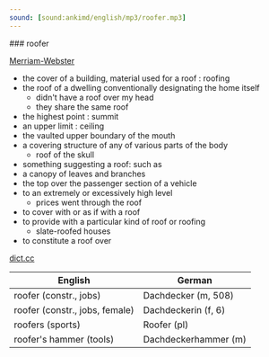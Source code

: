 ```yaml
---
sound: [sound:ankimd/english/mp3/roofer.mp3]
---
```


\### roofer

[Merriam-Webster](https://www.merriam-webster.com/dictionary/roofer)

- the cover of a building, material used for a roof : roofing
- the roof of a dwelling conventionally designating the home itself
    - didn't have a roof over my head
    - they share the same roof
- the highest point : summit
- an upper limit : ceiling
- the vaulted upper boundary of the mouth
- a covering structure of any of various parts of the body
    - roof of the skull
- something suggesting a roof: such as
- a canopy of leaves and branches
- the top over the passenger section of a vehicle
- to an extremely or excessively high level
    - prices went through the roof
- to cover with or as if with a roof
- to provide with a particular kind of roof or roofing
    - slate-roofed houses
- to constitute a roof over

[dict.cc](https://www.dict.cc/roofer)

| English        | German       |
| -------------- | ------------ |
| roofer (constr., jobs) | Dachdecker (m, 508) |
| roofer (constr., jobs, female) | Dachdeckerin (f, 6) |
| roofers (sports) | Roofer (pl) |
| roofer's hammer (tools) | Dachdeckerhammer (m) |
